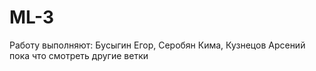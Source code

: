 # ML-3
Работу выполняют: Бусыгин Егор, Серобян Кима, Кузнецов Арсений
пока что смотреть другие ветки
